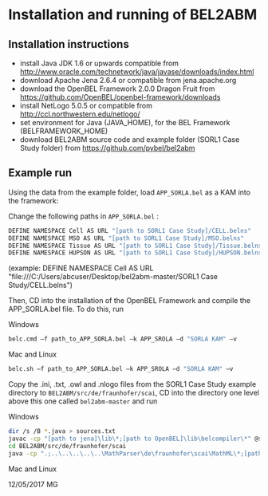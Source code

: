 # Installation and running of BEL2ABM

## Installation instructions

- install Java JDK 1.6 or upwards compatible from http://www.oracle.com/technetwork/java/javase/downloads/index.html
- download Apache Jena 2.6.4 or compatible from jena.apache.org 
- download the OpenBEL Framework 2.0.0 Dragon Fruit from https://github.com/OpenBEL/openbel-framework/downloads
- install NetLogo 5.0.5 or compatible from http://ccl.northwestern.edu/netlogo/
- set environment for Java (JAVA_HOME), for the BEL Framework (BELFRAMEWORK_HOME)
- download BEL2ABM source code and example folder (SORL1 Case Study folder) from https://github.com/pybel/bel2abm

## Example run

Using the data from the example folder, load `APP_SORLA.bel` as a KAM into the framework:

Change the following paths in `APP_SORLA.bel` :
```sh
DEFINE NAMESPACE Cell AS URL "[path to SORL1 Case Study]/CELL.belns"
DEFINE NAMESPACE MSO AS URL "[path to SORL1 Case Study]/MSO.belns"
DEFINE NAMESPACE Tissue AS URL "[path to SORL1 Case Study]/Tissue.belns"
DEFINE NAMESPACE HUPSON AS URL "[path to SORL1 Case Study]/HUPSON.belns"
```

(example: DEFINE NAMESPACE Cell AS URL "file:///C:/Users/abcuser/Desktop/bel2abm-master/SORL1 Case Study/CELL.belns")

Then, CD into the installation of the OpenBEL Framework and compile the APP_SORLA.bel file. To do this, run 

Windows

```sh
belc.cmd –f path_to_APP_SORLA.bel –k APP_SROLA –d "SORLA KAM" –v 
```

Mac and Linux

```sh
belc.sh –f path_to_APP_SORLA.bel –k APP_SROLA –d "SORLA KAM" –v 
```

Copy the .ini, .txt, .owl and .nlogo files from the SORL1 Case Study example directory to `BEL2ABM/src/de/fraunhofer/scai`,
CD into the directory one level above this one called `bel2abm-master` and run 

Windows

```sh
dir /s /B *.java > sources.txt
javac -cp "[path to jena]\lib\*;[path to OpenBEL]\lib\belcompiler\*" @sources.txt
cd BEL2ABM/src/de/fraunhofer/scai
java -cp ".;..\..\..\..\..\MathParser\de\fraunhofer\scai\MathML\*;[path to jena]\lib\*;[path to OpenBEL]\lib\belcompiler\*" BEL2ABM -l -k APP_SORLA -ABMCode BEL2ABM_code.nlogo -v
```

Mac and Linux


12/05/2017 MG
